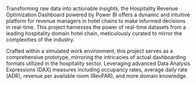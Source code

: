 
Transforming raw data into actionable insights, the Hospitality Revenue Optimization Dashboard powered by Power BI offers a dynamic and intuitive platform for revenue managers in hotel chains to make informed decisions in real-time. This project harnesses the power of real-time datasets from a leading hospitality domain hotel chain, meticulously curated to mirror the complexities of the industry.

Crafted within a simulated work environment, this project serves as a comprehensive prototype, mirroring the intricacies of actual dashboarding formats utilized in the hospitality sector. Leveraging advanced Data Analysis Expressions (DAX) measures including occupancy rates, average daily rate (ADR), revenue per available room (RevPAR), and more domain knowledge.
